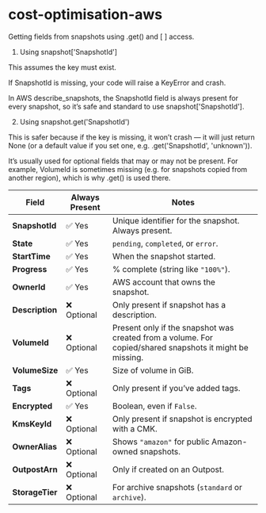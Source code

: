 # cost-optimisation-aws

Getting fields from snapshots using .get() and [ ] access.

1. Using snapshot['SnapshotId']

This assumes the key must exist.

If SnapshotId is missing, your code will raise a KeyError and crash.

In AWS describe_snapshots, the SnapshotId field is always present for every snapshot, so it’s safe and standard to use snapshot['SnapshotId'].

2. Using snapshot.get('SnapshotId')

This is safer because if the key is missing, it won’t crash — it will just return None (or a default value if you set one, e.g. .get('SnapshotId', 'unknown')).

It’s usually used for optional fields that may or may not be present. For example, VolumeId is sometimes missing (e.g. for snapshots copied from another region), which is why .get() is used there.



| Field           | Always Present | Notes                                                                                                    |
| --------------- | -------------- | -------------------------------------------------------------------------------------------------------- |
| **SnapshotId**  | ✅ Yes          | Unique identifier for the snapshot. Always present.                                                      |
| **State**       | ✅ Yes          | `pending`, `completed`, or `error`.                                                                      |
| **StartTime**   | ✅ Yes          | When the snapshot started.                                                                               |
| **Progress**    | ✅ Yes          | % complete (string like `"100%"`).                                                                       |
| **OwnerId**     | ✅ Yes          | AWS account that owns the snapshot.                                                                      |
| **Description** | ❌ Optional     | Only present if snapshot has a description.                                                              |
| **VolumeId**    | ❌ Optional     | Present only if the snapshot was created from a volume. For copied/shared snapshots it might be missing. |
| **VolumeSize**  | ✅ Yes          | Size of volume in GiB.                                                                                   |
| **Tags**        | ❌ Optional     | Only present if you’ve added tags.                                                                       |
| **Encrypted**   | ✅ Yes          | Boolean, even if `False`.                                                                                |
| **KmsKeyId**    | ❌ Optional     | Only present if snapshot is encrypted with a CMK.                                                        |
| **OwnerAlias**  | ❌ Optional     | Shows `"amazon"` for public Amazon-owned snapshots.                                                      |
| **OutpostArn**  | ❌ Optional     | Only if created on an Outpost.                                                                           |
| **StorageTier** | ❌ Optional     | For archive snapshots (`standard` or `archive`).                                                         |
